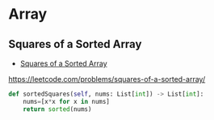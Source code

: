 # Array

## Squares of a Sorted Array

+ [Squares of a Sorted Array](#squares-of-a-sorted-array)

https://leetcode.com/problems/squares-of-a-sorted-array/

``` python
def sortedSquares(self, nums: List[int]) -> List[int]:
    nums=[x*x for x in nums]
    return sorted(nums)
```